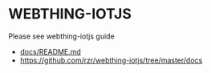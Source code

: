 # WEBTHING-IOTJS #

Please see webthing-iotjs guide

* [docs/README.md](docs/README.md)
* https://github.com/rzr/webthing-iotjs/tree/master/docs

